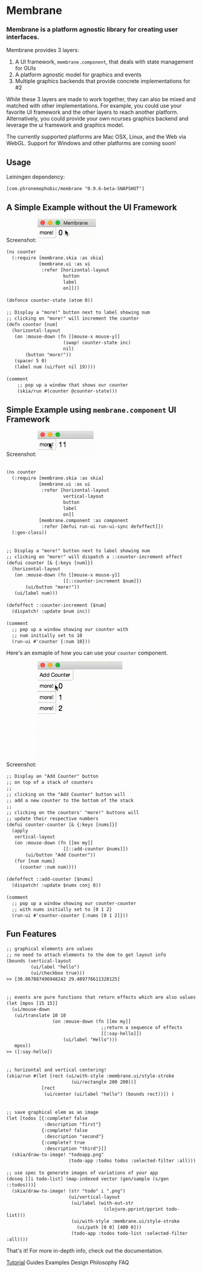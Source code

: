 # Membrane

### Membrane is a platform agnostic library for creating user interfaces.

Membrane provides 3 layers:

1. A UI framework, `membrane.component`, that deals with state management for GUIs
2. A platform agnostic model for graphics and events
3. Multiple graphics backends that provide concrete implementations for #2

While these 3 layers are made to work together, they can also be mixed and matched with other implementations. For example, you could use your favorite UI framework and the other layers to reach another platform. Alternatively, you could provide your own ncurses graphics backend and leverage the ui framework and graphics model.

The currently supported platforms are Mac OSX, Linux, and the Web via WebGL. Support for Windows and other platforms are coming soon!

## Usage
Leiningen dependency:

```
[com.phronemophobic/membrane "0.9.6-beta-SNAPSHOT"]
```


## A Simple Example without the UI Framework

Screenshot:
![simple counter](/docs/images/counter1.gif?raw=true)

```
(ns counter
  (:require [membrane.skia :as skia]
            [membrane.ui :as ui
             :refer [horizontal-layout
                     button
                     label
                     on]]))

(defonce counter-state (atom 0))

;; Display a "more!" button next to label showing num
;; clicking on "more!" will increment the counter
(defn counter [num]
  (horizontal-layout
   (on :mouse-down (fn [[mouse-x mouse-y]]
                     (swap! counter-state inc)
                     nil)
       (button "more!"))
   (spacer 5 0)
   (label num (ui/font nil 19))))

(comment
    ;; pop up a window that shows our counter
    (skia/run #(counter @counter-state)))

```

## Simple Example using `membrane.component` UI Framework

Screenshot:
![simple counter](/docs/images/counter2.gif?raw=true)

```

(ns counter
  (:require [membrane.skia :as skia]
            [membrane.ui :as ui
             :refer [horizontal-layout
                     vertical-layout
                     button
                     label
                     on]]
            [membrane.component :as component
             :refer [defui run-ui run-ui-sync defeffect]])
  (:gen-class))


;; Display a "more!" button next to label showing num
;; clicking on "more!" will dispatch a ::counter-increment effect
(defui counter [& {:keys [num]}]
  (horizontal-layout
   (on :mouse-down (fn [[mouse-x mouse-y]]
                     [[::counter-increment $num]])
       (ui/button "more!"))
   (ui/label num)))

(defeffect ::counter-increment [$num]
  (dispatch! :update $num inc))

(comment
  ;; pop up a window showing our counter with
  ;; num initially set to 10
  (run-ui #'counter {:num 10}))
```

Here's an exmaple of how you can use your `counter` component.

Screenshot:
![couning counter](/docs/images/counter3.gif?raw=true)

```
;; Display an "Add Counter" button
;; on top of a stack of counters
;;
;; clicking on the "Add Counter" button will
;; add a new counter to the bottom of the stack
;; 
;; clicking on the counters' "more!" buttons will
;; update their respective numbers
(defui counter-counter [& {:keys [nums]}]
  (apply
   vertical-layout
   (on :mouse-down (fn [[mx my]]
                     [[::add-counter $nums]])
       (ui/button "Add Counter"))
   (for [num nums]
     (counter :num num))))

(defeffect ::add-counter [$nums]
  (dispatch! :update $nums conj 0))

(comment
  ;; pop up a window showing our counter-counter
  ;; with nums initially set to [0 1 2]
  (run-ui #'counter-counter {:nums [0 1 2]}))

```

## Fun Features


```
;; graphical elements are values
;; no need to attach elements to the dom to get layout info
(bounds (vertical-layout
         (ui/label "hello")
         (ui/checkbox true)))
>> [30.867887496948242 29.489776611328125]


;; events are pure functions that return effects which are also values
(let [mpos [15 15]]
  (ui/mouse-down
   (ui/translate 10 10
                 (on :mouse-down (fn [[mx my]]
                                   ;;return a sequence of effects
                                   [[:say-hello]])
                     (ui/label "Hello")))
   mpos))
>> ([:say-hello])


;; horizontal and vertical centering!
(skia/run #(let [rect (ui/with-style :membrane.ui/style-stroke
                        (ui/rectangle 200 200))]
             [rect
              (ui/center (ui/label "hello") (bounds rect))]) )


;; save graphical elem as an image
(let [todos [{:complete? false
              :description "first"}
             {:complete? false
              :description "second"}
             {:complete? true
              :description "third"}]]
  (skia/draw-to-image! "todoapp.png"
                       (todo-app :todos todos :selected-filter :all)))

;; use spec to generate images of variations of your app
(doseq [[i todo-list] (map-indexed vector (gen/sample (s/gen ::todos)))]
  (skia/draw-to-image! (str "todo" i ".png")
                       (ui/vertical-layout
                        (ui/label (with-out-str
                                    (clojure.pprint/pprint todo-list)))
                        (ui/with-style :membrane.ui/style-stroke
                          (ui/path [0 0] [400 0]))
                        (todo-app :todos todo-list :selected-filter :all))))

```


That's it! For more in-depth info, check out the documentation.

[Tutorial](/docs/tutorial.md)
Guides
Examples
Design Philosophy
FAQ









